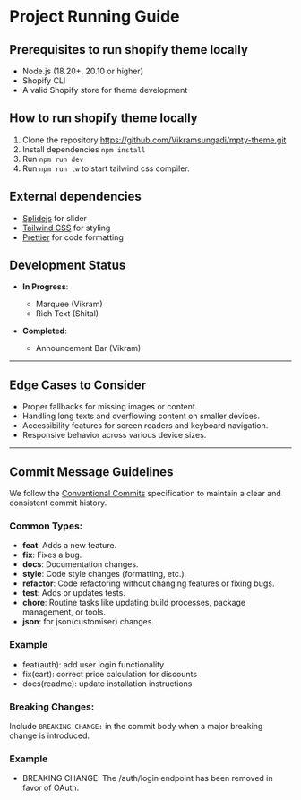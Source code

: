 # Project Running Guide

## Prerequisites to run shopify theme locally

- Node.js (18.20+, 20.10 or higher)
- Shopify CLI
- A valid Shopify store for theme development

## How to run shopify theme locally

1. Clone the repository https://github.com/Vikramsungadi/mpty-theme.git
2. Install dependencies `npm install`
3. Run `npm run dev`
4. Run `npm run tw` to start tailwind css compiler.

## External dependencies

- [Splidejs](https://splidejs.com/) for slider
- [Tailwind CSS](https://tailwindcss.com/) for styling
- [Prettier](https://prettier.io/) for code formatting

## Development Status

- **In Progress**:

  - Marquee (Vikram)
  - Rich Text (Shital)

- **Completed**:

  - Announcement Bar (Vikram)

---

## Edge Cases to Consider

- Proper fallbacks for missing images or content.
- Handling long texts and overflowing content on smaller devices.
- Accessibility features for screen readers and keyboard navigation.
- Responsive behavior across various device sizes.

---

## Commit Message Guidelines

We follow the [Conventional Commits](https://www.conventionalcommits.org/en/v1.0.0/) specification to maintain a clear and consistent commit history.

### Common Types:

- **feat**: Adds a new feature.
- **fix**: Fixes a bug.
- **docs**: Documentation changes.
- **style**: Code style changes (formatting, etc.).
- **refactor**: Code refactoring without changing features or fixing bugs.
- **test**: Adds or updates tests.
- **chore**: Routine tasks like updating build processes, package management, or tools.
- **json**: for json(customiser) changes.

### Example

- feat(auth): add user login functionality
- fix(cart): correct price calculation for discounts
- docs(readme): update installation instructions

### Breaking Changes:

Include `BREAKING CHANGE:` in the commit body when a major breaking change is introduced.

### Example

- BREAKING CHANGE: The /auth/login endpoint has been removed in favor of OAuth.
